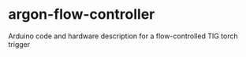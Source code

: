 # argon-flow-controller
Arduino code and hardware description for a flow-controlled TIG torch trigger
